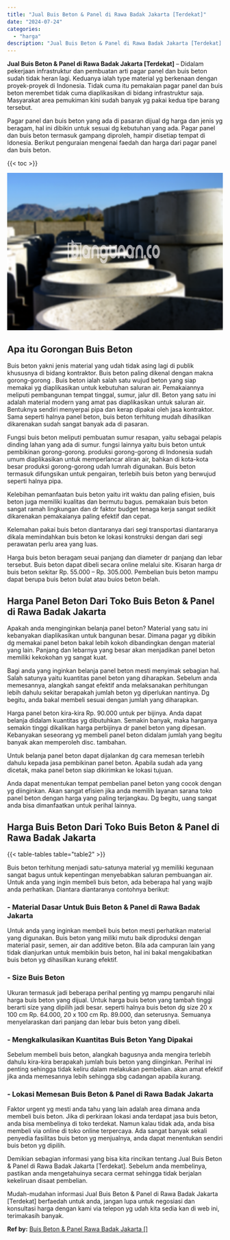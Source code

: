 ```yaml
---
title: "Jual Buis Beton & Panel di Rawa Badak Jakarta [Terdekat]"
date: "2024-07-24"
categories: 
  - "harga"
description: "Jual Buis Beton & Panel di Rawa Badak Jakarta [Terdekat]. Mudah-mudahan informasi Jual Buis Beton & Panel di Rawa Badak Jakarta [Terdekat] berfaedah untuk..."
---
```


**Jual Buis Beton & Panel di Rawa Badak Jakarta \[Terdekat\]** – Didalam pekerjaan infrastruktur dan pembuatan arti pagar panel dan buis beton sudah tidak heran lagi. Keduanya ialah type material yg berkenaan dengan proyek-proyek di Indonesia. Tidak cuma itu pemakaian pagar panel dan buis beton merembet tidak cuma diaplikasikan di bidang infrastruktur saja. Masyarakat area pemukiman kini sudah banyak yg pakai kedua tipe barang tersebut.

Pagar panel dan buis beton yang ada di pasaran dijual dg harga dan jenis yg beragam, hal ini dibikin untuk sesuai dg kebutuhan yang ada. Pagar panel dan buis beton termasuk gampang diproleh, hampir disetiap tempat di Idonesia. Berikut penguraian mengenai faedah dan harga dari pagar panel dan buis beton.

{{< toc >}}

![Jual Buis Beton & Panel di Rawa Badak Jakarta [Terdekat]](/images/jual-panel-buis-beton-murah-58.png)

## Apa itu Gorongan Buis Beton

Buis beton yakni jenis material yang udah tidak asing lagi di publik khususnya di bidang kontraktor. Buis beton paling dikenal dengan makna gorong-gorong . Buis beton ialah salah satu wujud beton yang siap memakai yg diaplikasikan untuk kebutuhan saluran air. Pemakaiannya meliputi pembangunan tempat tinggal, sumur, jalur dll. Beton yang satu ini adalah material modern yang amat pas diaplikasikan untuk saluran air. Bentuknya sendiri menyerpai pipa dan kerap dipakai oleh jasa kontraktor. Sama seperti halnya panel beton, buis beton terhitung mudah dihasilkan dikarenakan sudah sangat banyak ada di pasaran.

Fungsi buis beton meliputi pembuatan sumur resapan, yaitu sebagai pelapis dinding lahan yang ada di sumur. fungsi lainnya yaitu buis beton untuk pembikinan gorong-gorong. produksi gorong-gorong di Indonesia sudah umum diaplikasikan untuk memperlancar aliran air, bahkan di kota-kota besar produksi gorong-gorong udah lumrah digunakan. Buis beton termasuk difungsikan untuk pengairan, terlebih buis beton yang berwujud seperti halnya pipa.

Kelebihan pemanfaatan buis beton yaitu irit waktu dan paling efisien, buis beton juga memiliki kualitas dan bermutu bagus. pemakaian buis beton sangat ramah lingkungan dan dr faktor budget tenaga kerja sangat sedikit dikarenakan pemakaianya paling efektif dan cepat.

Kelemahan pakai buis beton diantaranya dari segi transportasi diantaranya dikala memindahkan buis beton ke lokasi konstruksi dengan dari segi perawatan perlu area yang luas.

Harga buis beton beragam seuai panjang dan diameter dr panjang dan lebar tersebut. Buis beton dapat dibeli secara online melalui site. Kisaran harga dr buis beton sekitar Rp. 55.000 – Rp. 305.000. Pembelian buis beton mampu dapat berupa buis beton bulat atau buios beton belah.

## Harga Panel Beton Dari Toko Buis Beton & Panel di Rawa Badak Jakarta

Apakah anda menginginkan belanja panel beton? Material yang satu ini kebanyakan diaplikasikan untuk bangunan besar. Dimana pagar yg dibikin dg memakai panel beton bakal lebih kokoh dibandingkan dengan material yang lain. Panjang dan lebarnya yang besar akan menjadikan panel beton memiliki kekokohan yg sangat kuat.

Bagi anda yang inginkan belanja panel beton mesti menyimak sebagian hal. Salah satunya yaitu kuantitas panel beton yang diharapkan. Sebelum anda memesannya, alangkah sangat efektif anda melaksanakan perhitungan lebih dahulu sekitar berapakah jumlah beton yg diperlukan nantinya. Dg begitu, anda bakal membeli sesuai dengan jumlah yang diharapkan.

Harga panel beton kira-kira Rp. 90.000 untuk per bijinya. Anda dapat belanja didalam kuantitas yg dibutuhkan. Semakin banyak, maka harganya semakin tinggi dikalikan harga perbijinya dr panel beton yang dipesan. Kebanyakan seseorang yg membeli panel beton didalam jumlah yang begitu banyak akan memperoleh disc. tambahan.

Untuk belanja panel beton dapat dijalankan dg cara memesan terlebih dahulu kepada jasa pembikinan panel beton. Apabila sudah ada yang dicetak, maka panel beton siap dikirimkan ke lokasi tujuan.

Anda dapat menentukan tempat pembelian panel beton yang cocok dengan yg diinginkan. Akan sangat efisien jika anda memilih layanan sarana toko panel beton dengan harga yang paling terjangkau. Dg begitu, uang sangat anda bisa dimanfaatkan untuk perihal lainnya.

## Harga Buis Beton Dari Toko Buis Beton & Panel di Rawa Badak Jakarta

{{< table-tables table="table2" >}}

Buis beton terhitung menjadi satu-satunya material yg memiliki kegunaan sangat bagus untuk kepentingan menyebabkan saluran pembuangan air. Untuk anda yang ingin membeli buis beton, ada beberapa hal yang wajib anda perhatikan. Diantara diantaranya contohnya berikut:

### \- Material Dasar Untuk Buis Beton & Panel di Rawa Badak Jakarta

Untuk anda yang inginkan membeli buis beton mesti perhatikan material yang digunakan. Buis beton yang miliki mutu baik diproduksi dengan material pasir, semen, air dan additive beton. Bila ada campuran lain yang tidak dianjurkan untuk membikin buis beton, hal ini bakal mengakibatkan buis beton yg dihasilkan kurang efektif.

### \- Size Buis Beton

Ukuran termasuk jadi beberapa perihal penting yg mampu pengaruhi nilai harga buis beton yang dijual. Untuk harga buis beton yang tambah tinggi berarti size yang dipilih jadi besar. seperti halnya buis beton dg size 20 x 100 cm Rp. 64.000, 20 x 100 cm Rp. 89.000, dan seterusnya. Semuanya menyelaraskan dari panjang dan lebar buis beton yang dibeli.

### \- Mengkalkulasikan Kuantitas Buis Beton Yang Dipakai

Sebelum membeli buis beton, alangkah bagusnya anda mengira terlebih dahulu kira-kira berapakah jumlah buis beton yang diinginkan. Perihal ini penting sehingga tidak keliru dalam melakukan pembelian. akan amat efektif jika anda memesannya lebih sehingga sbg cadangan apabila kurang.

### \- Lokasi Memesan Buis Beton & Panel di Rawa Badak Jakarta

Faktor urgent yg mesti anda tahu yang lain adalah area dimana anda membeli buis beton. Jika di perkiraan lokasi anda terdapat jasa buis beton, anda bisa membelinya di toko terdekat. Namun kalau tidak ada, anda bisa membeli via online di toko online terpercaya. Ada sangat banyak sekali penyedia fasilitas buis beton yg menjualnya, anda dapat menentukan sendiri buis beton yg dipilih.

Demikian sebagian informasi yang bisa kita rincikan tentang Jual Buis Beton & Panel di Rawa Badak Jakarta \[Terdekat\]. Sebelum anda membelinya, pastikan anda mengetahuinya secara cermat sehingga tidak berjalan kekeliruan disaat pembelian.

Mudah-mudahan informasi Jual Buis Beton & Panel di Rawa Badak Jakarta \[Terdekat\] berfaedah untuk anda, jangan lupa untuk negosiasi dan konsultasi harga dengan kami via telepon yg udah kita sedia kan di web ini, terimakasih banyak.

**Ref by:** [Buis Beton & Panel Rawa Badak Jakarta []](https://id.wikipedia.org/wiki/Buis)
